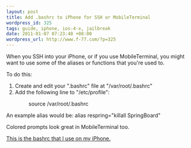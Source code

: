 ```yaml
--- 
layout: post
title: Add .bashrc to iPhone for SSH or MobileTerminal
wordpress_id: 325
tags: guide, iphone, ios-4-x, jailbreak
date: 2011-01-07 07:23:48 +08:00
wordpress_url: http://www.f-77.com/?p=325
---
```

When you SSH into your iPhone, or if you use MobileTerminal, you might want to use some of the aliases or functions that you're used to.

To do this:
<ol>
	<li>Create and edit your ".bashrc" file at "/var/root/.bashrc"</li>
	<li>Add the following line to "/etc/profile":</li>
</ol>
<p style="padding-left: 60px;">source /var/root/.bashrc</p>
An example alias would be: alias respring="killall SpringBoard"

Colored prompts look great in MobileTerminal too.

<a href="https://github.com/ndbroadbent/ubuntu_config/blob/master/assets/iphone_bashrc.sh">This is the bashrc that I use on my iPhone.</a>
